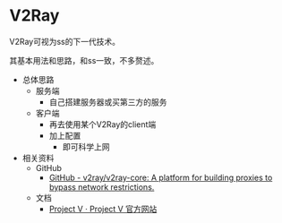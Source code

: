 # V2Ray

V2Ray可视为ss的下一代技术。

其基本用法和思路，和ss一致，不多赘述。

* 总体思路
  * 服务端
    * 自己搭建服务器或买第三方的服务
  * 客户端
    * 再去使用某个V2Ray的client端
    * 加上配置
      * 即可科学上网
* 相关资料
  * GitHub
    * [GitHub - v2ray/v2ray-core: A platform for building proxies to bypass network restrictions.](https://github.com/v2ray/v2ray-core)
  * 文档
    * [Project V · Project V 官方网站](https://www.v2ray.com)
